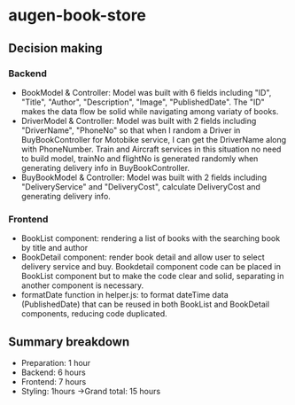 # augen-book-store

## Decision making
### Backend
- BookModel & Controller: Model was built with 6 fields including "ID", "Title", "Author", "Description", "Image", "PublishedDate". The "ID" makes the data flow be solid while navigating among variaty of books.
- DriverModel & Controller: Model was built with 2 fields including "DriverName", "PhoneNo" so that when I random a Driver in BuyBookController for Motobike service, I can get the DriverName along with PhoneNumber. Train and Aircraft services in this situation no need to build model, trainNo and flightNo is generated randomly when generating delivery info in BuyBookController.
- BuyBookModel & Controller: Model was built with 2 fields including "DeliveryService" and "DeliveryCost", calculate DeliveryCost and generating delivery info.  

### Frontend
- BookList component: rendering a list of books with the searching book by title and author
- BookDetail component: render book detail and allow user to select delivery service and buy. Bookdetail component code can be placed in BookList component but to make the code clear and solid, separating in another component is necessary. 
- formatDate function in helper.js: to format dateTime data (PublishedDate) that can be reused in both BookList and BookDetail components, reducing code duplicated.

## Summary breakdown
- Preparation: 1 hour
- Backend: 6 hours
- Frontend: 7 hours
- Styling: 1hours
->Grand total: 15 hours
